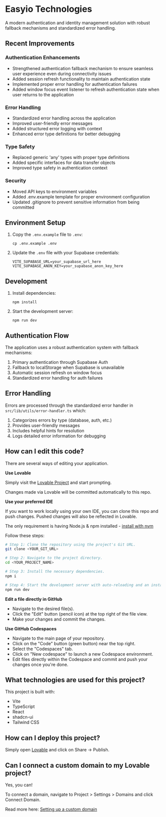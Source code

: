 # Easyio Technologies

A modern authentication and identity management solution with robust fallback mechanisms and standardized error handling.

## Recent Improvements

### Authentication Enhancements
- Strengthened authentication fallback mechanism to ensure seamless user experience even during connectivity issues
- Added session refresh functionality to maintain authentication state
- Implemented proper error handling for authentication failures
- Added window focus event listener to refresh authentication state when user returns to the application

### Error Handling
- Standardized error handling across the application
- Improved user-friendly error messages
- Added structured error logging with context
- Enhanced error type definitions for better debugging

### Type Safety
- Replaced generic 'any' types with proper type definitions
- Added specific interfaces for data transfer objects
- Improved type safety in authentication context

### Security
- Moved API keys to environment variables
- Added .env.example template for proper environment configuration
- Updated .gitignore to prevent sensitive information from being committed

## Environment Setup

1. Copy the `.env.example` file to `.env`:
   ```
   cp .env.example .env
   ```

2. Update the `.env` file with your Supabase credentials:
   ```
   VITE_SUPABASE_URL=your_supabase_url_here
   VITE_SUPABASE_ANON_KEY=your_supabase_anon_key_here
   ```

## Development

1. Install dependencies:
   ```
   npm install
   ```

2. Start the development server:
   ```
   npm run dev
   ```

## Authentication Flow

The application uses a robust authentication system with fallback mechanisms:

1. Primary authentication through Supabase Auth
2. Fallback to localStorage when Supabase is unavailable
3. Automatic session refresh on window focus
4. Standardized error handling for auth failures

## Error Handling

Errors are processed through the standardized error handler in `src/lib/utils/error-handler.ts` which:

1. Categorizes errors by type (database, auth, etc.)
2. Provides user-friendly messages
3. Includes helpful hints for resolution
4. Logs detailed error information for debugging

## How can I edit this code?

There are several ways of editing your application.

**Use Lovable**

Simply visit the [Lovable Project](https://lovable.dev/projects/f0b8f881-8210-4ba2-b76c-67ea86ee11e5) and start prompting.

Changes made via Lovable will be committed automatically to this repo.

**Use your preferred IDE**

If you want to work locally using your own IDE, you can clone this repo and push changes. Pushed changes will also be reflected in Lovable.

The only requirement is having Node.js & npm installed - [install with nvm](https://github.com/nvm-sh/nvm#installing-and-updating)

Follow these steps:

```sh
# Step 1: Clone the repository using the project's Git URL.
git clone <YOUR_GIT_URL>

# Step 2: Navigate to the project directory.
cd <YOUR_PROJECT_NAME>

# Step 3: Install the necessary dependencies.
npm i

# Step 4: Start the development server with auto-reloading and an instant preview.
npm run dev
```

**Edit a file directly in GitHub**

- Navigate to the desired file(s).
- Click the "Edit" button (pencil icon) at the top right of the file view.
- Make your changes and commit the changes.

**Use GitHub Codespaces**

- Navigate to the main page of your repository.
- Click on the "Code" button (green button) near the top right.
- Select the "Codespaces" tab.
- Click on "New codespace" to launch a new Codespace environment.
- Edit files directly within the Codespace and commit and push your changes once you're done.

## What technologies are used for this project?

This project is built with:

- Vite
- TypeScript
- React
- shadcn-ui
- Tailwind CSS

## How can I deploy this project?

Simply open [Lovable](https://lovable.dev/projects/f0b8f881-8210-4ba2-b76c-67ea86ee11e5) and click on Share -> Publish.

## Can I connect a custom domain to my Lovable project?

Yes, you can!

To connect a domain, navigate to Project > Settings > Domains and click Connect Domain.

Read more here: [Setting up a custom domain](https://docs.lovable.dev/tips-tricks/custom-domain#step-by-step-guide)
